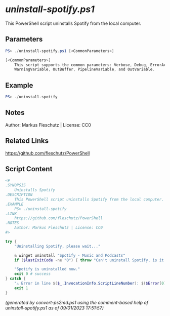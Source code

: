 *uninstall-spotify.ps1*
================

This PowerShell script uninstalls Spotify from the local computer.

Parameters
----------
```powershell
PS> ./uninstall-spotify.ps1 [<CommonParameters>]

[<CommonParameters>]
    This script supports the common parameters: Verbose, Debug, ErrorAction, ErrorVariable, WarningAction, 
    WarningVariable, OutBuffer, PipelineVariable, and OutVariable.
```

Example
-------
```powershell
PS> ./uninstall-spotify

```

Notes
-----
Author: Markus Fleschutz | License: CC0

Related Links
-------------
https://github.com/fleschutz/PowerShell

Script Content
--------------
```powershell
<#
.SYNOPSIS
	Uninstalls Spotify
.DESCRIPTION
	This PowerShell script uninstalls Spotify from the local computer.
.EXAMPLE
	PS> ./uninstall-spotify
.LINK
	https://github.com/fleschutz/PowerShell
.NOTES
	Author: Markus Fleschutz | License: CC0
#>

try {
	"Uninstalling Spotify, please wait..."

	& winget uninstall "Spotify - Music and Podcasts"
	if ($lastExitCode -ne "0") { throw "Can't uninstall Spotify, is it installed?" }

	"Spotify is uninstalled now."
	exit 0 # success
} catch {
	"⚠️ Error in line $($_.InvocationInfo.ScriptLineNumber): $($Error[0])"
	exit 1
}
```

*(generated by convert-ps2md.ps1 using the comment-based help of uninstall-spotify.ps1 as of 09/01/2023 17:51:57)*
